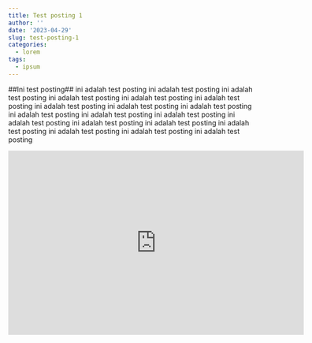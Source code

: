 ```yaml
---
title: Test posting 1
author: ''
date: '2023-04-29'
slug: test-posting-1
categories:
  - lorem
tags:
  - ipsum
---
```

##Ini test posting##
ini adalah test posting ini adalah test posting ini adalah test posting ini adalah test posting ini adalah test posting ini adalah test posting ini adalah test posting ini adalah test posting ini adalah test posting ini adalah test posting ini adalah test posting ini adalah test posting ini adalah test posting ini adalah test posting ini adalah test posting ini adalah test posting ini adalah test posting ini adalah test posting ini adalah test posting 

<iframe title="MAINTENANCE_COST_DASHBOARD_23" width="600" height="373.5" src="https://app.powerbi.com/view?r=eyJrIjoiOTA1M2M1NTEtY2Q0Ni00NmQ1LWJlNWMtNzY1YWNkNmQ2ZmZiIiwidCI6IjUzYjkyMTJhLTAyMDEtNGZlMS04OTVkLTg1NWRjMjE2MDJjYyIsImMiOjEwfQ%3D%3D" frameborder="0" allowFullScreen="true"></iframe>